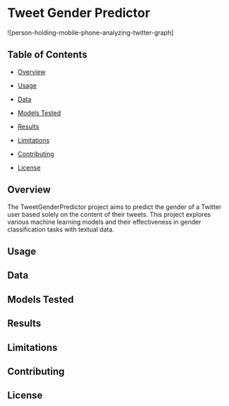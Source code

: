 # Tweet Gender Predictor

![person-holding-mobile-phone-analyzing-twitter-graph]

## Table of Contents
- [Overview](#Overview)

- [Usage](#Usage)

- [Data](#Data)

- [Models Tested](#MOdelsTested)

- [Results](#Results)

- [Limitations](#Limitations)

- [Contributing](#Contribuiting)

- [License](#License)


## Overview
The TweetGenderPredictor project aims to predict the gender of a Twitter user based solely on the content of their tweets. This project explores various machine learning models and their effectiveness in gender classification tasks with textual data.

## Usage

## Data

## Models Tested

## Results

## Limitations

## Contributing

## License
